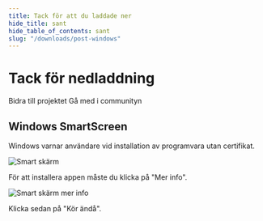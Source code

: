```yaml
---
title: Tack för att du laddade ner
hide_title: sant
hide_table_of_contents: sant
slug: "/downloads/post-windows"
---
```


<div className="text-center margin-top--xl">

# Tack för nedladdning

<div className="row margin-bottom--lg padding--sm flex-center">
<Link className="button button--outline button--warning button--lg margin--sm" href="/contributing">
  Bidra till projektet
</Link>
<Link className="button button--outline button--info button--lg margin--sm" href="https://linwood.dev/matrix">
  Gå med i communityn
</Link>

</div>

## Windows SmartScreen


Windows varnar användare vid installation av programvara utan certifikat.

![Smart skärm](/img/smart-screen.png)

För att installera appen måste du klicka på "Mer info".

![Smart skärm mer info](/img/smart-screen-more-info.png)

Klicka sedan på "Kör ändå".

</div>
